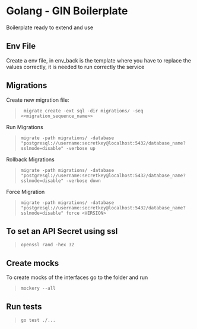 # Golang - GIN Boilerplate

Boilerplate ready to extend and use

## Env File
Create a env file, in env_back is the template where you have to replace the values correctly, it is needed to run correctly the service

## Migrations

Create new migration file: 
> ` migrate create -ext sql -dir migrations/ -seq <<migration_sequence_name>>`

Run Migrations
> ` migrate -path migrations/ -database "postgresql://username:secretkey@localhost:5432/database_name?sslmode=disable" -verbose up `

Rollback Migrations

> ` migrate -path migrations/ -database "postgresql://username:secretkey@localhost:5432/database_name?sslmode=disable" -verbose down ` 

Force Migration

> ` migrate -path migrations/ -database "postgresql://username:secretkey@localhost:5432/database_name?sslmode=disable" force <VERSION> `

## To set an API Secret using ssl

> `openssl rand -hex 32`

## Create mocks

To create mocks of the interfaces go to the folder and run
> ` mockery --all `

## Run tests
> `go test ./...`